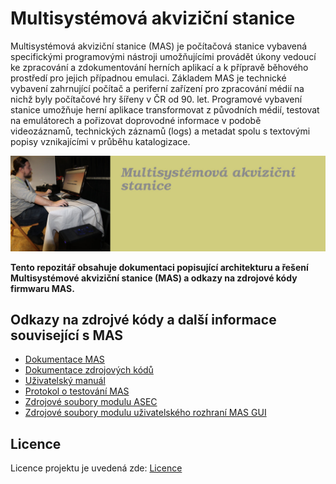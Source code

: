 # Multisystémová akviziční stanice

Multisystémová akviziční stanice (MAS) je počítačová stanice vybavená specifickými programovými nástroji 
umožňujícími provádět úkony vedoucí ke zpracování a zdokumentování herních aplikací a k přípravě běhového 
prostředí pro jejich případnou emulaci. Základem MAS je technické vybavení zahrnující počítač a periferní 
zařízení pro zpracování médií na nichž byly počítačové hry šířeny v ČR od 90. let. Programové vybavení 
stanice umožňuje herní aplikace transformovat z původních médií, testovat na emulátorech a pořizovat 
doprovodné informace v podobě videozáznamů, technických záznamů (logs) a metadat spolu s textovými 
popisy vznikajícími v průběhu katalogizace.


![Koncept](Images/IMG_3549.JPG)

**Tento repozitář obsahuje dokumentaci popisující architekturu a řešení Multisystémové akviziční stanice (MAS) a odkazy na zdrojové kódy firmwaru MAS.**

## Odkazy na zdrojvé kódy a další informace související s MAS
 - [Dokumentace MAS](https://raw.githubusercontent.com/iimcz/mas-firmware/master/MAS_dokumentace.pdf)
 - [Dokumentace zdrojových kódů](https://raw.githubusercontent.com/iimcz/mas-firmware/master/MAS_refdoc.pdf)
 - [Uživatelský manuál](https://raw.githubusercontent.com/iimcz/mas-firmware/master/MAS_uzivatelska_prirucka.pdf)
 - [Protokol o testování MAS](https://raw.githubusercontent.com/iimcz/mas-firmware/master/MAS_protokol_test.pdf)
 - [Zdrojové soubory modulu ASEC](https://github.com/iimcz/mas-asec/)
 - [Zdrojové soubory modulu uživatelského rozhraní MAS GUI](https://github.com/iimcz/mas-ui/)

## Licence

Licence projektu je uvedená zde: [Licence](https://raw.githubusercontent.com/iimcz/mas-firmware/master/LICENSE)
